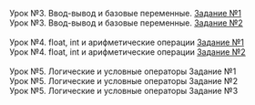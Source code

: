 Урок №3. Ввод-вывод и базовые переменные. <a href="https://github.com/Vladislav-Kishino/Synergy-tasks/blob/main/Lesson%203%20Input%20Output%20and%20basic%20variables/lesson3-task1.py">Задание №1</a> <br>
Урок №3. Ввод-вывод и базовые переменные. <a href="https://github.com/Vladislav-Kishino/Synergy-tasks/blob/main/Lesson%203%20Input%20Output%20and%20basic%20variables/lesson3-task2.py">Задание №2</a> <br><br>
Урок №4. float, int и арифметические операции <a href="https://github.com/Vladislav-Kishino/Synergy-tasks/blob/main/Lesson%204%20Float%20int%20and%20arithmetic%20operations/lesson4-task1.py">Задание №1</a> <br>
Урок №4. float, int и арифметические операции <a href="https://github.com/Vladislav-Kishino/Synergy-tasks/blob/main/Lesson%204%20Float%20int%20and%20arithmetic%20operations/lesson4-task2.py">Задание №2</a> <br><br>
Урок №5. Логические и условные операторы Задание №1 <br>
Урок №5. Логические и условные операторы Задание №2 <br>
Урок №5. Логические и условные операторы Задание №3 <br><br>
